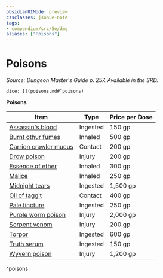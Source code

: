 ```yaml
---
obsidianUIMode: preview
cssclasses: json5e-note
tags:
- compendium/src/5e/dmg
aliases: ["Poisons"]
---
```

# Poisons
*Source: Dungeon Master's Guide p. 257. Available in the SRD.* 

`dice: [](poisons.md#^poisons)`

**Poisons**

| Item | Type | Price per Dose |
|------|------|----------------|
| [Assassin's blood](assassins-blood.md) | Ingested | 150 gp |
| [Burnt othur fumes](burnt-othur-fumes.md) | Inhaled | 500 gp |
| [Carrion crawler mucus](carrion-crawler-mucus.md) | Contact | 200 gp |
| [Drow poison](drow-poison.md) | Injury | 200 gp |
| [Essence of ether](essence-of-ether.md) | Inhaled | 300 gp |
| [Malice](malice.md) | Inhaled | 250 gp |
| [Midnight tears](midnight-tears.md) | Ingested | 1,500 gp |
| [Oil of taggit](oil-of-taggit.md) | Contact | 400 gp |
| [Pale tincture](pale-tincture.md) | Ingested | 250 gp |
| [Purple worm poison](purple-worm-poison.md) | Injury | 2,000 gp |
| [Serpent venom](serpent-venom.md) | Injury | 200 gp |
| [Torpor](torpor.md) | Ingested | 600 gp |
| [Truth serum](truth-serum.md) | Ingested | 150 gp |
| [Wyvern poison](wyvern-poison.md) | Injury | 1,200 gp |
^poisons